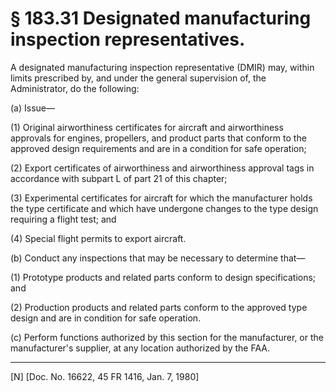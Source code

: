 # § 183.31   Designated manufacturing inspection representatives.

A designated manufacturing inspection representative (DMIR) may, within limits prescribed by, and under the general supervision of, the Administrator, do the following: 


(a) Issue—


(1) Original airworthiness certificates for aircraft and airworthiness approvals for engines, propellers, and product parts that conform to the approved design requirements and are in a condition for safe operation; 


(2) Export certificates of airworthiness and airworthiness approval tags in accordance with subpart L of part 21 of this chapter; 


(3) Experimental certificates for aircraft for which the manufacturer holds the type certificate and which have undergone changes to the type design requiring a flight test; and 


(4) Special flight permits to export aircraft. 


(b) Conduct any inspections that may be necessary to determine that—


(1) Prototype products and related parts conform to design specifications; and 


(2) Production products and related parts conform to the approved type design and are in condition for safe operation. 


(c) Perform functions authorized by this section for the manufacturer, or the manufacturer's supplier, at any location authorized by the FAA.



---

[N] [Doc. No. 16622, 45 FR 1416, Jan. 7, 1980] 





